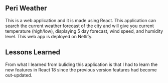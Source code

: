 ## Peri Weather
This is a web application and it is made using React. This application can search the current weather forecast of the city and will give you current temperature (high/low), displaying 5 day forecast, wind speed, and humidity level. This web app is deployed on Netlify.

## Lessons Learned
From what I learned from buliding this application is that I had to learn the new features in React 18 since the previous version features had become out-updated.
